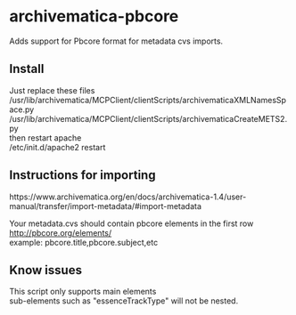 # archivematica-pbcore
Adds support for Pbcore format for metadata cvs imports.

<h2>Install </h2>
Just replace these files<br>
/usr/lib/archivematica/MCPClient/clientScripts/archivematicaXMLNamesSpace.py<br>
/usr/lib/archivematica/MCPClient/clientScripts/archivematicaCreateMETS2.py<br>
then restart apache<br>
/etc/init.d/apache2 restart<br>


<h2>Instructions for importing</h2>
https://www.archivematica.org/en/docs/archivematica-1.4/user-manual/transfer/import-metadata/#import-metadata<br>

Your metadata.cvs should contain pbcore elements in the first row<br>
http://pbcore.org/elements/<br>
example: pbcore.title,pbcore.subject,etc<br>


<h2>Know issues</h2>
This script only supports main elements<br> 
sub-elements such as "essenceTrackType" will not be nested.


